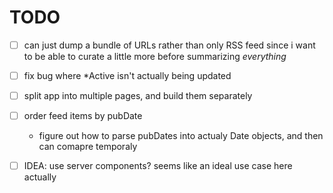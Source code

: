 # TODO

- [ ] can just dump a bundle of URLs rather than only RSS feed since i want to
      be able to curate a little more before summarizing _everything_

- [ ] fix bug where \*Active isn't actually being updated
- [ ] split app into multiple pages, and build them separately
- [ ] order feed items by pubDate
  - figure out how to parse pubDates into actualy Date objects, and then can
    comapre temporaly
- [ ] IDEA: use server components? seems like an ideal use case here actually
